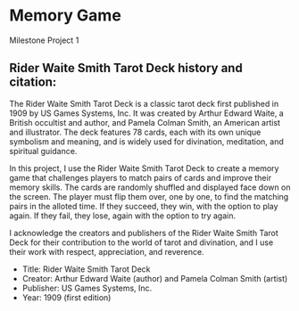 # Memory Game
 Milestone Project 1

## Rider Waite Smith Tarot Deck history and citation:

The Rider Waite Smith Tarot Deck is a classic tarot deck first published in 1909 by US Games Systems, Inc. It was created by Arthur Edward Waite, a British occultist and author, and Pamela Colman Smith, an American artist and illustrator. The deck features 78 cards, each with its own unique symbolism and meaning, and is widely used for divination, meditation, and spiritual guidance.

In this project, I use the Rider Waite Smith Tarot Deck to create a memory game that challenges players to match pairs of cards and improve their memory skills. The cards are randomly shuffled and displayed face down on the screen. The player must flip them over, one by one, to find the matching pairs in the alloted time. If they succeed, they win, with the option to play again. If they fail, they lose, again with the option to try again.

I acknowledge the creators and publishers of the Rider Waite Smith Tarot Deck for their contribution to the world of tarot and divination, and I use their work with respect, appreciation, and reverence.

- Title: Rider Waite Smith Tarot Deck
- Creator: Arthur Edward Waite (author) and Pamela Colman Smith (artist)
- Publisher: US Games Systems, Inc.
- Year: 1909 (first edition)